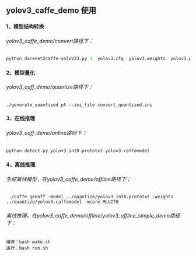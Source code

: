 ## yolov3_caffe_demo 使用

#### 1、模型结构转换

###### yolov3_caffe_demo/convert路径下：

```python
python darknet2caffe-yoloV23.py 3  yolov3.cfg  yolov3.weights  yolov3.prototxt  yolov3.caffemodel
```

#### 2、模型量化

###### yolov3_caff_demo/quantize路径下：

```shell
./generate_quantized_pt --ini_file convert_quantized.ini
```

#### 3、在线推理

###### yolov3_caff_demo/online路径下：

```python
python detect.py yolov3_int8.prototxt yolov3.caffemodel
```

#### 4、离线推理

###### 生成离线模型，在yolov3_caffe_demo/offline路径下：

```shell
 ./caffe genoff -model ../quantize/yolov3_int8.prototxt -weights       ../quantize/yolov3.caffemodel -mcore MLU270
```

###### 离线推理，在yolov3_caffe_demo/offline/yolov3_offline_simple_demo路径下：

```
编译：bash make.sh
运行：bash run.sh
```

